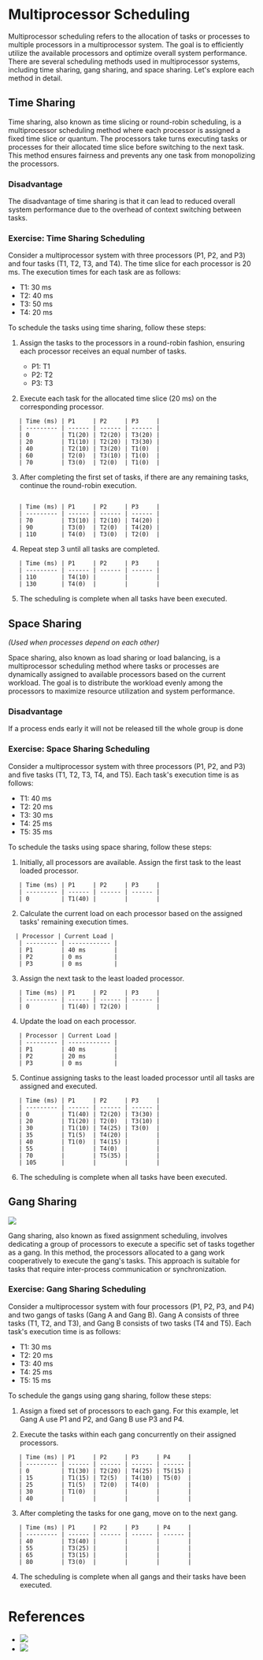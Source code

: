 # Multiprocessor Scheduling

Multiprocessor scheduling refers to the allocation of tasks or processes to multiple processors in a multiprocessor system. The goal is to efficiently utilize the available processors and optimize overall system performance. There are several scheduling methods used in multiprocessor systems, including time sharing, gang sharing, and space sharing. Let's explore each method in detail.

## Time Sharing

Time sharing, also known as time slicing or round-robin scheduling, is a multiprocessor scheduling method where each processor is assigned a fixed time slice or quantum. The processors take turns executing tasks or processes for their allocated time slice before switching to the next task. This method ensures fairness and prevents any one task from monopolizing the processors.

### Disadvantage

The disadvantage of time sharing is that it can lead to reduced overall system performance due to the overhead of context switching between tasks.

### Exercise: Time Sharing Scheduling

Consider a multiprocessor system with three processors (P1, P2, and P3) and four tasks (T1, T2, T3, and T4). The time slice for each processor is 20 ms. The execution times for each task are as follows:

- T1: 30 ms
- T2: 40 ms
- T3: 50 ms
- T4: 20 ms

To schedule the tasks using time sharing, follow these steps:

1. Assign the tasks to the processors in a round-robin fashion, ensuring each processor receives an equal number of tasks.
   - P1: T1
   - P2: T2
   - P3: T3

2. Execute each task for the allocated time slice (20 ms) on the corresponding processor.


```
   | Time (ms) | P1     | P2     | P3     |
   | --------- | ------ | ------ | ------ |
   | 0         | T1(20) | T2(20) | T3(20) |
   | 20        | T1(10) | T2(20) | T3(30) |
   | 40        | T2(10) | T3(20) | T1(0)  |
   | 60        | T2(0)  | T3(10) | T1(0)  |
   | 70        | T3(0)  | T2(0)  | T1(0)  |
```


3. After completing the first set of tasks, if there are any remaining tasks, continue the round-robin execution.

```

   | Time (ms) | P1     | P2     | P3     |
   | --------- | ------ | ------ | ------ |
   | 70        | T3(10) | T2(10) | T4(20) |
   | 90        | T3(0)  | T2(0)  | T4(20) |
   | 110       | T4(0)  | T3(0)  | T2(0)  |

```

4. Repeat step 3 until all tasks are completed.


```
   | Time (ms) | P1     | P2     | P3     |
   | --------- | ------ | ------ | ------ |
   | 110       | T4(10) |        |        |
   | 130       | T4(0)  |        |        |
```


5. The scheduling is complete when all tasks have been executed.
## Space Sharing
*(Used when processes depend on each other)*

Space sharing, also known as load sharing or load balancing, is a multiprocessor scheduling method where tasks or processes are dynamically assigned to available processors based on the current workload. The goal is to distribute the workload evenly among the processors to maximize resource utilization and system performance.

### Disadvantage 
If a process ends early it will not be released till the whole group is done

### Exercise: Space Sharing Scheduling

Consider a multiprocessor system with three processors (P1, P2, and P3) and five tasks (T1, T2, T3, T4, and T5). Each task's execution time is as follows:

- T1: 40 ms
- T2: 20 ms
- T3: 30 ms
- T4: 25 ms
- T5: 35 ms

To schedule the tasks using space sharing, follow these steps:

1. Initially, all processors are available. Assign the first task to the least loaded processor.

```
   | Time (ms) | P1     | P2     | P3     |
   | --------- | ------ | ------ | ------ |
   | 0         | T1(40) |        |        |

```

2. Calculate the current load on each processor based on the assigned tasks' remaining execution times.
 
```
  | Processor | Current Load |
   | --------- | ------------ |
   | P1        | 40 ms        |
   | P2        | 0 ms         |
   | P3        | 0 ms         |
```

3. Assign the next task to the least loaded processor.

```
   | Time (ms) | P1     | P2     | P3     |
   | --------- | ------ | ------ | ------ |
   | 0         | T1(40) | T2(20) |        |
```

4. Update the load on each processor.

```
   | Processor | Current Load |
   | --------- | ------------ |
   | P1        | 40 ms        |
   | P2        | 20 ms        |
   | P3        | 0 ms         |

```

5. Continue assigning tasks to the least loaded processor until all tasks are assigned and executed.

```
   | Time (ms) | P1     | P2     | P3     |
   | --------- | ------ | ------ | ------ |
   | 0         | T1(40) | T2(20) | T3(30) |
   | 20        | T1(20) | T2(0)  | T3(10) |
   | 30        | T1(10) | T4(25) | T3(0)  |
   | 35        | T1(5)  | T4(20) |        |
   | 40        | T1(0)  | T4(15) |        |
   | 55        |        | T4(0)  |        |
   | 70        |        | T5(35) |        |
   | 105       |        |        |        |

```

6. The scheduling is complete when all tasks have been executed.

## Gang Sharing

![](https://m.media-amazon.com/images/M/MV5BMThlOWE3MWEtZjM4Ny00M2FiLTkyMmYtZGY3ZTcyMzM5YmNlXkEyXkFqcGdeQWpnYW1i._V1_.jpg)

Gang sharing, also known as fixed assignment scheduling, involves dedicating a group of processors to execute a specific set of tasks together as a gang. In this method, the processors allocated to a gang work cooperatively to execute the gang's tasks. This approach is suitable for tasks that require inter-process communication or synchronization.

### Exercise: Gang Sharing Scheduling

Consider a multiprocessor system with four processors (P1, P2, P3, and P4) and two gangs of tasks (Gang A and Gang B). Gang A consists of three tasks (T1, T2, and T3), and Gang B consists of two tasks (T4 and T5). Each task's execution time is as follows:

- T1: 30 ms
- T2: 20 ms
- T3: 40 ms
- T4: 25 ms
- T5: 15 ms

To schedule the gangs using gang sharing, follow these steps:

1. Assign a fixed set of processors to each gang. For this example, let Gang A use P1 and P2, and Gang B use P3 and P4.

2. Execute the tasks within each gang concurrently on their assigned processors.


```
   | Time (ms) | P1     | P2     | P3     | P4     |
   | --------- | ------ | ------ | ------ | ------ |
   | 0         | T1(30) | T2(20) | T4(25) | T5(15) |
   | 15        | T1(15) | T2(5)  | T4(10) | T5(0)  |
   | 25        | T1(5)  | T2(0)  | T4(0)  |        |
   | 30        | T1(0)  |        |        |        |
   | 40        |        |        |        |        |

```

3. After completing the tasks for one gang, move on to the next gang.


```
   | Time (ms) | P1     | P2     | P3     | P4     |
   | --------- | ------ | ------ | ------ | ------ |
   | 40        | T3(40) |        |        |        |
   | 55        | T3(25) |        |        |        |
   | 65        | T3(15) |        |        |        |
   | 80        | T3(0)  |        |        |        |
```


4. The scheduling is complete when all gangs and their tasks have been executed.

# References

* ![](https://youtu.be/L56xPaMxYHs)
* ![](https://www.youtube.com/watch?v=3a7qgsfShDI)